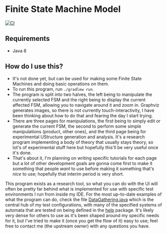 # Finite State Machine Model

[![CI](https://github.com/Summer2023SHY/Finite-State-Machine-Model/actions/workflows/test.yml/badge.svg)](https://github.com/Summer2023SHY/Finite-State-Machine-Model/actions/workflows/test.yml)

## Requirements

- Java 8

## How do I use this?

- It's not done yet, but can be used for making some Finite State Machines and doing basic operations on them.
- To run this program, run `./gradlew run`.
- The program is split into two halves, the left being to manipulate the currently selected FSM and the right being to display the current affected FSM, allowing you to navigate around it and zoom in. Graphviz generates images, so there is not currently touch-interactivity, I have been thinking about how to do that and fearing the day I start trying.
- There are three pages for manipulations, the first being to simply edit or generate the current FSM, the second to perform some simple manipulations (product, other ones), and the third page being for experimental UStructure generation and analysis. It's a research program implementing a body of theory that usually stays theory, so lot's of experimental stuff here but hopefully this'll be very useful once it's done.
- That's about it, I'm planning on writing specific tutorials for each page but a lot of other development goals are gonna come first to make it something that people *want* to use before making it something that's *nice* to use; hopefully that interim period is very short.

This program exists as a research tool, so what you can do with the UI will often be pretty far behind what is implemented for use with specific test environments I run from inside my IDE. For the most up-to-date examples of what the program can do, check the file [DataGathering.java](src/test/java/datagathering/DataGathering.java) which is the central hub of my test configurations, with many of the specified systems of automata that are tested on being defined in the [help](src/test/java/help/) package. It's likely very dense for others to use as it's been shaped around my specific needs for it, but I've tried to make it (once you get the flow of it) easy to use; feel free to contact me (the upstream owner) with any questions you have.
